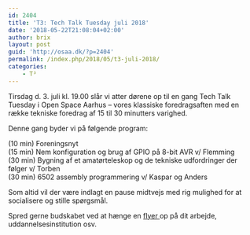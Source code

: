 ```yaml
---
id: 2404
title: 'T3: Tech Talk Tuesday juli 2018'
date: '2018-05-22T21:08:04+02:00'
author: brix
layout: post
guid: 'http://osaa.dk/?p=2404'
permalink: /index.php/2018/05/t3-juli-2018/
categories:
    - T³
---
```


Tirsdag d. 3. juli kl. 19.00 slår vi atter dørene op til en gang Tech Talk Tuesday i Open Space Aarhus – vores klassiske foredragsaften med en række tekniske foredrag af 15 til 30 minutters varighed.

Denne gang byder vi på følgende program:

 (10 min) Foreningsnyt  
 (15 min) Nem konfiguration og brug af GPIO på 8-bit AVR v/ Flemming  
 (30 min) Bygning af et amatørteleskop og de tekniske udfordringer der følger v/ Torben  
 (30 min) 6502 assembly programmering v/ Kaspar og Anders

Som altid vil der være indlagt en pause midtvejs med rig mulighed for at socialisere og stille spørgsmål.

Spred gerne budskabet ved at hænge en [flyer ](https://www.osaa.dk//wiki/images/OSAA_T3_2018-07-03.pdf "flyer")op på dit arbejde, uddannelsesinstitution osv.